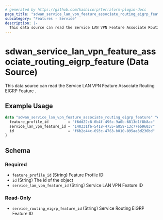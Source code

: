 ```yaml
---
# generated by https://github.com/hashicorp/terraform-plugin-docs
page_title: "sdwan_service_lan_vpn_feature_associate_routing_eigrp_feature Data Source - terraform-provider-sdwan"
subcategory: "Features - Service"
description: |-
  This data source can read the Service LAN VPN Feature Associate Routing EIGRP Feature .
---
```


# sdwan_service_lan_vpn_feature_associate_routing_eigrp_feature (Data Source)

This data source can read the Service LAN VPN Feature Associate Routing EIGRP Feature .

## Example Usage

```terraform
data "sdwan_service_lan_vpn_feature_associate_routing_eigrp_feature" "example" {
  feature_profile_id         = "f6dd22c8-0b4f-496c-9a0b-6813d1f8b8ac"
  service_lan_vpn_feature_id = "140331f6-5418-4755-a059-13c77eb96037"
  id                         = "f6b2c44c-693c-4763-b010-895aa3d236bd"
}
```

<!-- schema generated by tfplugindocs -->
## Schema

### Required

- `feature_profile_id` (String) Feature Profile ID
- `id` (String) The id of the object
- `service_lan_vpn_feature_id` (String) Service LAN VPN Feature ID

### Read-Only

- `service_routing_eigrp_feature_id` (String) Service Routing EIGRP Feature ID
